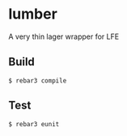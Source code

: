 lumber
======

A very thin lager wrapper for LFE

## Build
```
$ rebar3 compile
```

## Test
```
$ rebar3 eunit
```
